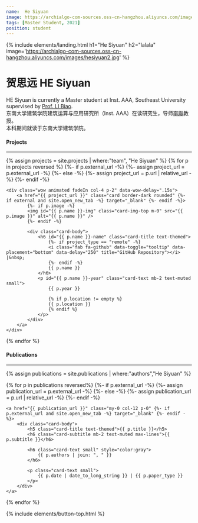 ```yaml
---
name:  He Siyuan
image: https://archialgo-com-sources.oss-cn-hangzhou.aliyuncs.com/images/hesiyuan2.jpg
tags: [Master Student, 2021]
position: student
---
```

{% include elements/landing.html h1="He Siyuan" h2="lalala" image='https://archialgo-com-sources.oss-cn-hangzhou.aliyuncs.com/images/hesiyuan2.jpg' %}

# 贺思远 HE Siyuan  
HE Siyuan is currently a Master student at Inst. AAA, Southeast University supervised by [Prof.  LI Biao](/people/libiao).  
东南大学建筑学院建筑运算与应用研究所（Inst. AAA）在读研究生，导师[李飚](/people/libiao)教授。  
本科期间就读于东南大学建筑学院。

<h4 class='text-center mt-5'>Projects</h4>

---

{% assign projects = site.projects | where:"team", "He Siyuan" %}
  {% for p in projects reversed %} 
    {%- if p.external_url -%}
    {%- assign project_url = p.external_url -%}
    {%- else -%}
    {%- assign project_url = p.url | relative_url -%}
    {%- endif -%}

    <div class="wow animated fadeIn col-4 p-2" data-wow-delay=".15s">
        <a href="{{ project_url }}" class="card border-dark rounded" {%- if external and site.open_new_tab -%} target="_blank" {%- endif -%}>
            {%- if p.image -%}
            <img id="{{ p.name }}-img" class="card-img-top m-0" src="{{ p.image }}" alt="{{ p.name }}" />
            {%- endif -%}

            <div class="card-body">
                <h6 id="{{ p.name }}-name" class="card-title text-themed">
                    {%- if project_type == "remote" -%}
                    <i class="fab fa-github" data-toggle="tooltip" data-placement="bottom" data-delay="250" title="GitHub Repository"></i> |&nbsp;
                    {%- endif -%}
                    {{ p.name }}
                </h6>
                <p id="{{ p.name }}-year" class="card-text mb-2 text-muted small">
                    {{ p.year }}

                    {% if p.location != empty %}
                    {{ p.location }}
                    {% endif %}
                </p>
            </div>
        </a>
    </div>

  {% endfor %}


<h4 class='text-center mt-5'>Publications</h4>

---

<div class="row">
  {% assign publications = site.publications | where:"authors","He Siyuan" %}

  {% for p in publications reversed%}
    {%- if p.external_url -%}
    {%- assign publication_url = p.external_url -%}
    {%- else -%}
    {%- assign publication_url = p.url | relative_url -%}
    {%- endif -%}

    
    <a href="{{ publication_url }}" class="my-0 col-12 p-0" {%- if p.external_url and site.open_new_tab -%} target="_blank" {%- endif -%}>
        <div class="card-body">
            <h5 class="card-title text-themed">{{ p.title }}</h5>
            <h6 class="card-subtitle mb-2 text-muted max-lines">{{ p.subtitle }}</h6>

            <h6 class="card-text small" style="color:gray">
                {{ p.authors | join: ", " }}
            </h6>

            <p class="card-text small">
                {{ p.date | date_to_long_string }} | {{ p.paper_type }}
            </p>
        </div> 
    </a>
    

  {% endfor %}
</div>

{% include elements/button-top.html %}